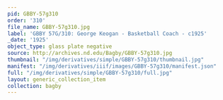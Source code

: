 ```yaml
---
pid: GBBY-57g310
order: '310'
file_name: GBBY-57g310.jpg
label: 'GBBY 57G/310: George Keogan - Basketball Coach - c1925'
_date: '1925'
object_type: glass plate negative
source: http://archives.nd.edu/Bagby/GBBY-57g310.jpg
thumbnail: "/img/derivatives/simple/GBBY-57g310/thumbnail.jpg"
manifest: "/img/derivatives/iiif/images/GBBY-57g310/manifest.json"
full: "/img/derivatives/simple/GBBY-57g310/full.jpg"
layout: generic_collection_item
collection: bagby
---
```

